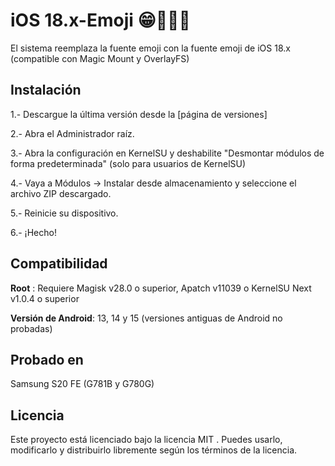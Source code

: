 # iOS 18.x-Emoji 😁👻👀💀
El sistema reemplaza la fuente emoji con la fuente emoji de iOS 18.x (compatible con Magic Mount y OverlayFS)

## Instalación
1.- Descargue la última versión desde la [página de versiones]

2.- Abra el Administrador raíz.

3.- Abra la configuración en KernelSU y deshabilite "Desmontar módulos de forma predeterminada" (solo para usuarios de KernelSU)

4.- Vaya a Módulos → Instalar desde almacenamiento y seleccione el archivo ZIP descargado.

5.- Reinicie su dispositivo.

6.- ¡Hecho!

## Compatibilidad
**Root** : Requiere Magisk v28.0 o superior, Apatch v11039 o KernelSU Next v1.0.4 o superior

**Versión de Android**: 13, 14 y 15 (versiones antiguas de Android no probadas)


## Probado en
Samsung S20 FE (G781B y G780G)

## Licencia
Este proyecto está licenciado bajo la licencia MIT . Puedes usarlo, modificarlo y distribuirlo libremente según los términos de la licencia.
